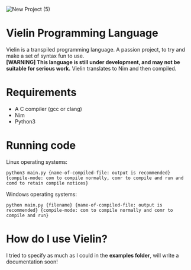 ![New Project (5)](https://user-images.githubusercontent.com/84568105/152688737-26756756-8e4d-4c38-8a15-e147196d0fca.png)

# Vielin Programming Language
Vielin is a transpiled programming language. A passion project, to try and make a set of syntax fun to use.  
**[WARNING] This language is still under development, and may not be suitable for serious work.**
Vielin translates to Nim and then compiled.

# Requirements
- A C compiler (gcc or clang)
- Nim
- Python3

# Running code
Linux operating systems:  
```
python3 main.py {name-of-compiled-file: output is recommended} {compile-mode: com to compile normally, comr to compile and run and comd to retain compile notices}
```

Windows operating systems:  
```
python main.py {filename} {name-of-compiled-file: output is recommended} {compile-mode: com to compile normally and comr to compile and run}
```

# How do I use Vielin?
I tried to specify as much as I could in the **examples folder**, will write a documentation soon!
